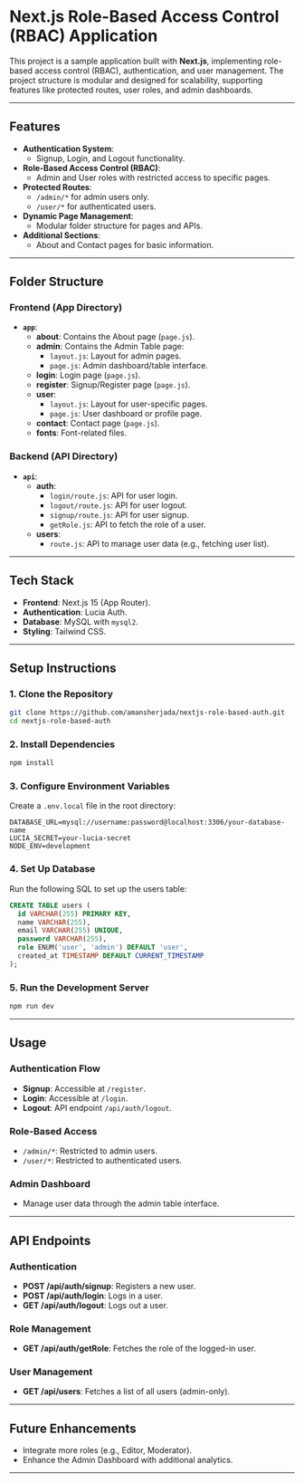 # **Next.js Role-Based Access Control (RBAC) Application**

This project is a sample application built with **Next.js**, implementing role-based access control (RBAC), authentication, and user management. The project structure is modular and designed for scalability, supporting features like protected routes, user roles, and admin dashboards.

---

## **Features**

- **Authentication System**: 
  - Signup, Login, and Logout functionality.
- **Role-Based Access Control (RBAC)**:
  - Admin and User roles with restricted access to specific pages.
- **Protected Routes**:
  - `/admin/*` for admin users only.
  - `/user/*` for authenticated users.
- **Dynamic Page Management**:
  - Modular folder structure for pages and APIs.
- **Additional Sections**:
  - About and Contact pages for basic information.

---

## **Folder Structure**

### **Frontend (App Directory)**

- **`app`**:
  - **about**: Contains the About page (`page.js`).
  - **admin**: Contains the Admin Table page:
    - `layout.js`: Layout for admin pages.
    - `page.js`: Admin dashboard/table interface.
  - **login**: Login page (`page.js`).
  - **register**: Signup/Register page (`page.js`).
  - **user**:
    - `layout.js`: Layout for user-specific pages.
    - `page.js`: User dashboard or profile page.
  - **contact**: Contact page (`page.js`).
  - **fonts**: Font-related files.

### **Backend (API Directory)**

- **`api`**:
  - **auth**:
    - `login/route.js`: API for user login.
    - `logout/route.js`: API for user logout.
    - `signup/route.js`: API for user signup.
    - `getRole.js`: API to fetch the role of a user.
  - **users**:
    - `route.js`: API to manage user data (e.g., fetching user list).

---

## **Tech Stack**

- **Frontend**: Next.js 15 (App Router).
- **Authentication**: Lucia Auth.
- **Database**: MySQL with `mysql2`.
- **Styling**: Tailwind CSS.

---

## **Setup Instructions**

### **1. Clone the Repository**
```bash
git clone https://github.com/amansherjada/nextjs-role-based-auth.git
cd nextjs-role-based-auth
```

### **2. Install Dependencies**
```bash
npm install
```

### **3. Configure Environment Variables**
Create a `.env.local` file in the root directory:
```
DATABASE_URL=mysql://username:password@localhost:3306/your-database-name
LUCIA_SECRET=your-lucia-secret
NODE_ENV=development
```

### **4. Set Up Database**
Run the following SQL to set up the users table:
```sql
CREATE TABLE users (
  id VARCHAR(255) PRIMARY KEY,
  name VARCHAR(255),
  email VARCHAR(255) UNIQUE,
  password VARCHAR(255),
  role ENUM('user', 'admin') DEFAULT 'user',
  created_at TIMESTAMP DEFAULT CURRENT_TIMESTAMP
);
```

### **5. Run the Development Server**
```bash
npm run dev
```

---

## **Usage**

### **Authentication Flow**
- **Signup**: Accessible at `/register`.
- **Login**: Accessible at `/login`.
- **Logout**: API endpoint `/api/auth/logout`.

### **Role-Based Access**
- `/admin/*`: Restricted to admin users.
- `/user/*`: Restricted to authenticated users.

### **Admin Dashboard**
- Manage user data through the admin table interface.

---

## **API Endpoints**

### **Authentication**
- **POST /api/auth/signup**: Registers a new user.
- **POST /api/auth/login**: Logs in a user.
- **GET /api/auth/logout**: Logs out a user.

### **Role Management**
- **GET /api/auth/getRole**: Fetches the role of the logged-in user.

### **User Management**
- **GET /api/users**: Fetches a list of all users (admin-only).

---

## **Future Enhancements**
- Integrate more roles (e.g., Editor, Moderator).
- Enhance the Admin Dashboard with additional analytics.

---